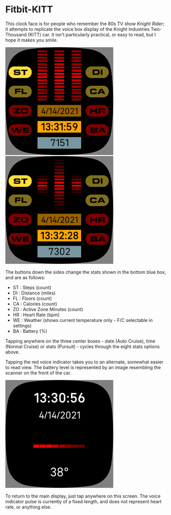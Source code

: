 # Fitbit-KITT

This clock face is for people who remember the 80s TV show *Knight Rider*; it attempts to replicate the voice box display of the Knight Industries Two-Thousand (KITT) car. It isn't particularly practical, or easy to read, but I hope it makes you smile.

<img src="Screenshot1.png"/><img src="Screenshot2.png"/>

The buttons down the sides change the stats shown in the bottom blue box, and are as follows:
* ST : Steps (count)
* DI : Distance (miles)
* FL : Floors (count)
* CA : Calories (count)
* ZO : Active Zone Minutes (count)
* HR : Heart Rate (bpm)
* WE : Weather (shows current temperature only - F/C selectable in settings)
* BA : Battery (%)

Tapping anywhere on the three center boxes - date (Auto Cruise), time (Normal Cruise) or stats (Pursuit) - cycles through the eight stats options above.

Tapping the red voice indicator takes you to an alternate, somewhat easier to read view. The battery level is represented by an image resembling the scanner on the front of the car.

<img src="Screenshot3.png"/>

To return to the main display, just tap anywhere on this screen. The voice indicator pulse is currently of a fixed length, and does not represent heart rate, or anything else.
